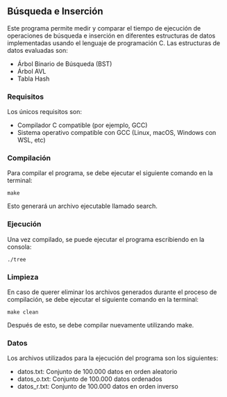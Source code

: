 ## Búsqueda e Inserción

Este programa permite medir y comparar el tiempo de ejecución de operaciones de búsqueda e inserción en diferentes estructuras de datos implementadas usando el lenguaje de programación C. Las estructuras de datos evaluadas son:

* Árbol Binario de Búsqueda (BST)
* Árbol AVL
* Tabla Hash

### Requisitos
Los únicos requisitos son:
* Compilador C compatible (por ejemplo, GCC)
* Sistema operativo compatible con GCC (Linux, macOS, Windows con WSL, etc)

### Compilación
Para compilar el programa, se debe ejecutar el siguiente comando en la terminal:

```make```

Esto generará un archivo ejecutable llamado search.

### Ejecución
Una vez compilado, se puede ejecutar el programa escribiendo en la consola:

```./tree```

### Limpieza
En caso de querer eliminar los archivos generados durante el proceso de compilación, se debe ejecutar el siguiente comando en la terminal:

```make clean```

Después de esto, se debe compilar nuevamente utilizando make.

### Datos

Los archivos utilizados para la ejecución del programa son los siguientes:

* datos.txt: Conjunto de 100.000 datos en orden aleatorio
* datos_o.txt: Conjunto de 100.000 datos ordenados
* datos_r.txt: Conjunto de 100.000 datos en orden inverso

